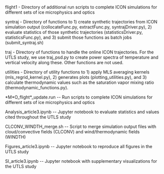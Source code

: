 flight1 - Directory of additional run scripts to complete ICON simulations for different sets of ice microphysics and optics

syntraj - Directory of functions to 1) create synthetic trajectories from ICON simulation output (collocateFunc.py, extractFunc.py, syntrajDriver.py), 2) evaluate statistics of those synthetic trajectories (statisticsDriver.py, statisticsFunc.py), and 3) submit those functions as batch jobs (submit_syntraj.sh)

traj - Directory of functions to handle the online ICON trajectories. For the UTLS study, we use traj_psd.py to create power spectra of temperature and vertical velocity along these. Other functions are not used.

utilities - Directory of utility functions to 1) apply MLS averaging kernels (mls_regrid_kernel.py), 2) generates plots (plotting_utilities.py), and 3) calculate thermodynamic values such as the saturation vapor mixing ratio (thermodynamic_functions.py).

\*M\*O_flight\*_update.run -- Run scripts to complete ICON simulations for different sets of ice microphysics and optics

Analysis\_article3.ipynb -- Jupyter notebook to evaluate statistics and values cited throughout the UTLS study

CLCONV_WINDTH_merge.sh -- Script to merge simulation output files with cloud/convective fields (CLCONV) and wind/thermodynamic fields (WINDTH)

Figures\_article3.ipynb -- Jupyter notebook to reproduce all figures in the UTLS study

SI\_article3.ipynb -- Jupyter notebook with supplementary visualizations for the UTLS study
